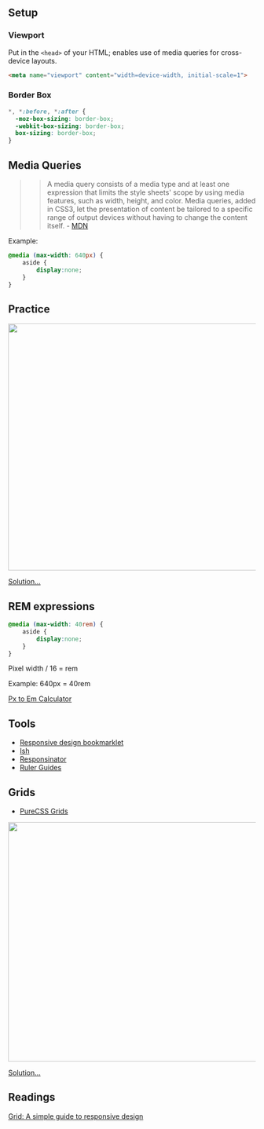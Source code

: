 ## Setup

### Viewport

Put in the `<head>` of your HTML; enables use of media queries for cross-device layouts.

```html
<meta name="viewport" content="width=device-width, initial-scale=1">
```

### Border Box
	
```css
*, *:before, *:after {
  -moz-box-sizing: border-box;
  -webkit-box-sizing: border-box;
  box-sizing: border-box;
}
```		

## Media Queries

>> A media query consists of a media type and at least one expression that limits the style sheets' scope by using media features, such as width, height, and color. Media queries, added in CSS3, let the presentation of content be tailored to a specific range of output devices without having to change the content itself. - [MDN](https://developer.mozilla.org/en-US/docs/Web/Guide/CSS/Media_queries)

Example:

```css
@media (max-width: 640px) { 
	aside { 
		display:none; 
	} 
}
```	



## Practice

<img src='http://making-the-internet.s3.amazonaws.com/css-layouts-kitten-media-queries.png?@2x' class='' style='width:841px; height:503px' alt=''>

[Solution...](http://codepen.io/wcc/pen/aAwyb)


## REM expressions

```css
@media (max-width: 40rem) { 
	aside { 
		display:none; 
	}
}
```

Pixel width / 16 = rem

Example: 640px = 40rem

[Px to Em Calculator](http://pxtoem.com)



## Tools

* [Responsive design bookmarklet](http://responsive.victorcoulon.fr/#)
* [Ish](http://bradfrostweb.com/demo/ish/)
* [Responsinator](http://www.responsinator.com/)
* [Ruler Guides](http://mark-rolich.github.io/RulersGuides.js)


## Grids

* [PureCSS Grids](http://purecss.io/grids/)

<img src='http://making-the-internet.s3.amazonaws.com/css-layouts-purecss-grid-demo.png?@2x' class='' style='width:862px; height:488px' alt=''>

[Solution...](http://codepen.io/wcc/pen/nKaAm)




## Readings

[Grid: A simple guide to responsive design](http://www.adamkaplan.me/grid/)



